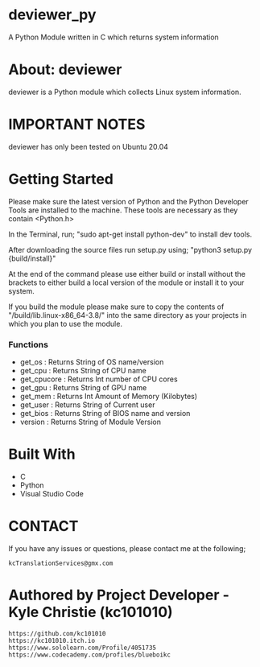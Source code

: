 # deviewer_py
A Python Module written in C which returns system information

# About: deviewer
deviewer is a Python module which collects Linux system information.

# IMPORTANT NOTES
deviewer has only been tested on Ubuntu 20.04

# Getting Started

Please make sure the latest version of Python and the Python Developer Tools are installed to the machine.
These tools are necessary as they contain <Python.h>

In the Terminal, run; "sudo apt-get install python-dev" to install dev tools.

After downloading the source files run setup.py using; 
"python3 setup.py {build/install}"

At the end of the command please use either build or install without the brackets to either build a local version of the module or install it to your system. 

If you build the module please make sure to copy the contents of "/build/lib.linux-x86_64-3.8/" into the same directory as your projects in which you plan to use the module.

### Functions
- get_os       : Returns String of OS name/version
- get_cpu      : Returns String of CPU name
- get_cpucore  : Returns Int number of CPU cores
- get_gpu      : Returns String of GPU name
- get_mem      : Returns Int Amount of Memory (Kilobytes)
- get_user     : Returns String of Current user
- get_bios     : Returns String of BIOS name and version
- version      : Returns String of Module Version


# Built With

- C
- Python 
- Visual Studio Code

# CONTACT 

If you have any issues or questions, please contact me at the following;

	kcTranslationServices@gmx.com
	

# Authored by Project Developer - Kyle Christie (kc101010) ###

    https://github.com/kc101010
    https://kc101010.itch.io
    https://www.sololearn.com/Profile/4051735
    https://www.codecademy.com/profiles/blueboikc





